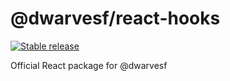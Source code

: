 # @dwarvesf/react-hooks

[![Stable release](https://img.shields.io/npm/v/@dwarvesf/react-hooks.svg)](https://npm.im/@dwarvesf/react-hooks)

Official React package for @dwarvesf
